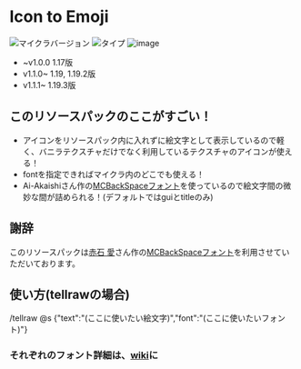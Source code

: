 # Icon to Emoji <!-- ![ダウンロード数](https://img.shields.io/github/downloads/tunakaniri/icon-to-emoji/total) -->
![マイクラバージョン](https://img.shields.io/badge/Minecraft%20Ver-Java%201.17~1.19.2-brightgreen) ![タイプ](https://img.shields.io/badge/Type-resourcepack-orange)
![image](https://user-images.githubusercontent.com/55052380/154682356-1f664789-401f-4fca-bf6a-520e8de43d32.png)

- ~v1.0.0 1.17版
- v1.1.0~ 1.19, 1.19.2版
- v1.1.1~ 1.19.3版

## このリソースパックのここがすごい！
- アイコンをリソースパック内に入れずに絵文字として表示しているので軽く、バニラテクスチャだけでなく利用しているテクスチャのアイコンが使える！
- fontを指定できればマイクラ内のどこでも使える！
- Ai-Akaishiさん作の[MCBackSpaceフォント](https://github.com/Ai-Akaishi/HighQualityImageLoadingSample)を使っているので絵文字間の微妙な間が詰められる！(デフォルトではguiとtitleのみ)
## 謝辞
このリソースパックは[赤石 愛](https://github.com/Ai-Akaishi)さん作の[MCBackSpaceフォント](https://github.com/Ai-Akaishi/HighQualityImageLoadingSample)を利用させていただいております。
## 使い方(tellrawの場合)
/tellraw @s {"text":"(ここに使いたい絵文字)","font":"(ここに使いたいフォント)"}
### それぞれのフォント詳細は、[wiki](../../wiki/絵文字一覧)に
